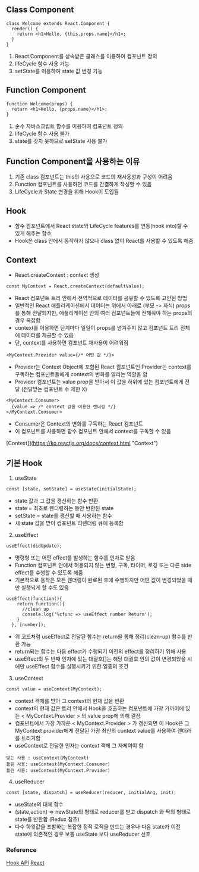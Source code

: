 ## Class Component
```
class Welcome extends React.Component {
  render() {
    return <h1>Hello, {this.props.name}</h1>;
  }
}
```
1. React.Component를 상속받은 클래스를 이용하여 컴포넌트 정의
2. lifeCycle 함수 사용 가능
3. setState를 이용하여 state 값 변경 가능


## Function Component
```
function Welcome(props) {
  return <h1>Hello, {props.name}</h1>;
}
```
1. 순수 자바스크립트 함수를 이용하여 컴포넌트 정의
2. lifeCycle 함수 사용 불가
3. state를 갖지 못하므로 setState 사용 불가


## Function Component을 사용하는 이유
1. 기존 class 컴포넌트는 this의 사용으로 코드의 재사용성과 구성이 어려움
2. Function 컴포넌트를 사용하면 코드를 간결하게 작성할 수 있음
3. LifeCycle과 State 변경을 위해 Hook이 도입됨


## Hook
* 함수 컴포넌트에서 React state와 LifeCycle features를 연동(hook into)할 수 있게 해주는 함수
* Hook은 class 안에서 동작하지 않으나 class 없이 React를 사용할 수 있도록 해줌


## Context
* React.createContext : context 생성
```
const MyContext = React.createContext(defaultValue);

```
* React 컴포넌트 트리 안에서 전역적으로 데이터를 공유할 수 있도록 고안된 방법
* 일반적인 React 애플리케이션에서 데이터는 위에서 아래로 (부모 -> 자식) props를 통해 전달되지만, 애플리케이션 안의 여러 컴포넌트들에 전해줘야 하는 props의 경우 복잡함
* context를 이용하면 단계마다 일일이 props를 넘겨주지 않고 컴포넌트 트리 전체에 데이터를 제공할 수 있음
* 단, context를 사용하면 컴포넌트 재사용이 어려워짐
```
<MyContext.Provider value={/* 어떤 값 */}>
```
* Provider는 Context Object에 포함된 React 컴포넌트인 Provider는 context를 구독하는 컴포넌트들에게 context의 변화를 알리는 역할을 함
* Provider 컴포넌트는 value prop을 받아서 이 값을 하위에 있는 컴포넌트에게 전달 (전달받는 컴포넌트 수 제한 X)
```
<MyContext.Consumer>
  {value => /* context 값을 이용한 렌더링 */}
</MyContext.Consumer>
```
* Consumer은 Context의 변화를 구독하는 React 컴포넌트
* 이 컴포넌트를 사용하면 함수 컴포넌트 안에서 context를 구독할 수 있음

[Context]](https://ko.reactjs.org/docs/context.html "Context")

## 기본 Hook

1. useState
```
const [state, setState] = useState(initialState);
```
* state 값과 그 값을 갱신하는 함수 반환
* state = 최초로 렌더링하는 동안 반환된 state
* setState = state를 갱신할 때 사용하는 함수
* 새 state 값을 받아 컴포넌트 리렌더링 큐에 등록함

2. useEffect
```
useEffect(didUpdate);
```
* 명령형 또는 어떤 effect를 발생하는 함수를 인자로 받음
* Function 컴포넌트 안에서 허용되지 않는 변형, 구독, 타이머, 로깅 또는 다른 side effect를 수행할 수 있도록 해줌
* 기본적으로 동작은 모든 렌더링이 완료된 후에 수행하지만 어떤 값이 변경되었을 때만 실행되게 할 수도 있음
```
useEffect(function(){
    return function(){
      //clean up
      console.log('%cfunc => useEffect number Return');
    }
  }, [number]);
```
* 위 코드처럼 useEffect로 전달된 함수는 return을 통해 정리(clean-up) 함수를 반환 가능
* return되는 함수는 다음 effect가 수행되기 이전의 effect를 정리하기 위해 사용
* useEffect의 두 번째 인자에 있는 대괄호[]는 해당 대괄호 안의 값이 변경되었을 시에만 useEffect 함수를 실행시키기 위한 일종의 조건

3. useContext
```
const value = useContext(MyContext);
```
* context 객체를 받아 그 context의 현재 값을 반환
* context의 현재 값은 트리 안에서 Hook을 호출하는 컴포넌트에 가장 가까이에 있는 < MyContext.Provider > 의 value prop에 의해 결정
* 컴포넌트에서 가장 가까운 < MyContext.Provider > 가 갱신되면 이 Hook은 그 MyContext provider에게 전달된 가장 최신의 context value를 사용하여 렌더러를 트리거함
* useContext로 전달한 인자는 context 객체 그 자체여야 함
```
맞는 사용 : useContext(MyContext)
틀린 사용: useContext(MyContext.Consumer)
틀린 사용: useContext(MyContext.Provider)
```

4. useReducer
```
const [state, dispatch] = useReducer(reducer, initialArg, init);
```
* useState의 대체 함수
* (state,action) => newState의 형태로 reducer를 받고 dispatch 와 짝의 형태로 state를 반환함 (Redux 참조)
* 다수 하윗값을 포함하는 복잡한 정적 로직을 만드는 경우나 다음 state가 이전 state에 의존적인 경우 보통 useState 보다 useReducer 선호


### Reference
[Hook API](https://ko.reactjs.org/docs/hooks-reference.html "Hook API")
[React](https://ko.reactjs.org/docs/state-and-lifecycle.html "React")

